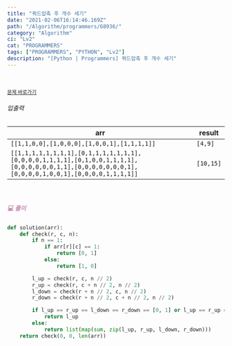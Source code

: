 ```yaml
---
title: "쿼드압축 후 개수 세기"
date: "2021-02-06T16:14:46.169Z"
path: "/Algorithm/programmers/68936/"
category: "Algorithm"
ci: "Lv2"
cat: "PROGRAMMERS"
tags: ["PROGRAMMERS", "PYTHON", "Lv2"]
description: "[Python | Programmers] 쿼드압축 후 개수 세기"
---
```


<br />

<a href="https://programmers.co.kr/learn/courses/30/lessons/68936"><small>문제 바로가기</small></a>

###### 입출력

| arr                                                          | result    |
| ------------------------------------------------------------ | --------- |
| `[[1,1,0,0],[1,0,0,0],[1,0,0,1],[1,1,1,1]]`                  | `[4,9]`   |
| `[[1,1,1,1,1,1,1,1],[0,1,1,1,1,1,1,1],[0,0,0,0,1,1,1,1],[0,1,0,0,1,1,1,1],[0,0,0,0,0,0,1,1],[0,0,0,0,0,0,0,1],[0,0,0,0,1,0,0,1],[0,0,0,0,1,1,1,1]]` | `[10,15]` |

<br />

##### <h5 style="color:#C587AE;">💻 풀이</h5>

```python
def solution(arr):
    def check(r, c, n):
        if n == 1:
            if arr[r][c] == 1:
                return [0, 1]
            else:
                return [1, 0]

        l_up = check(r, c, n // 2)
        r_up = check(r, c + n // 2, n // 2)
        l_down = check(r + n // 2, c, n // 2)
        r_down = check(r + n // 2, c + n // 2, n // 2)

        if l_up == r_up == l_down == r_down == [0, 1] or l_up == r_up == l_down == r_down == [1, 0]:
            return l_up
        else:
            return list(map(sum, zip(l_up, r_up, l_down, r_down)))
    return check(0, 0, len(arr))
```

<br />



